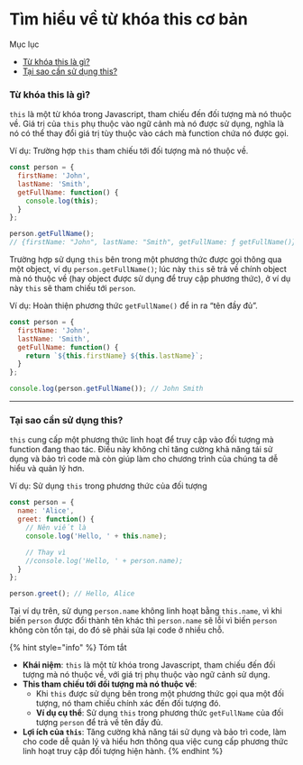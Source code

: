 # Tìm hiểu về từ khóa this cơ bản

Mục lục

* [Từ khóa this là gì?](tim-hieu-ve-tu-khoa-this-co-ban.md#tu-khoa-this-la-gi)
* [Tại sao cần sử dụng this?](tim-hieu-ve-tu-khoa-this-co-ban.md#tai-sao-can-su-dung-this)

### Từ khóa this là gì?

`this` là một từ khóa trong Javascript, tham chiếu đến đối tượng mà nó thuộc về. Giá trị của `this` phụ thuộc vào ngữ cảnh mà nó được sử dụng, nghĩa là nó có thể thay đổi giá trị tùy thuộc vào cách mà function chứa nó được gọi.

Ví dụ: Trường hợp `this` tham chiếu tới đối tượng mà nó thuộc về.

```javascript
const person = {
  firstName: 'John',
  lastName: 'Smith',
  getFullName: function() {
    console.log(this);
  }
};

person.getFullName();
// {firstName: "John", lastName: "Smith", getFullName: ƒ getFullName()}
```

Trường hợp sử dụng `this` bên trong một phương thức được gọi thông qua một object, ví dụ `person.getFullName()`; lúc này `this` sẽ trả về chính object mà nó thuộc về (hay object được sử dụng để truy cập phương thức), ở ví dụ này `this` sẽ tham chiếu tới `person`.

Ví dụ: Hoàn thiện phương thức `getFullName()` để in ra “tên đầy đủ”.

```javascript
const person = {
  firstName: 'John',
  lastName: 'Smith',
  getFullName: function() {
    return `${this.firstName} ${this.lastName}`;
  }
};

console.log(person.getFullName()); // John Smith
```

***

### Tại sao cần sử dụng this?

`this` cung cấp một phương thức linh hoạt để truy cập vào đối tượng mà function đang thao tác. Điều này không chỉ tăng cường khả năng tái sử dụng và bảo trì code mà còn giúp làm cho chương trình của chúng ta dễ hiểu và quản lý hơn.

Ví dụ: Sử dụng `this` trong phương thức của đối tượng

```javascript
const person = {
  name: 'Alice',
  greet: function() {
    // Nên viết là
    console.log('Hello, ' + this.name);

    // Thay vì
    //console.log('Hello, ' + person.name);
  }
};

person.greet(); // Hello, Alice
```

Tại ví dụ trên, sử dụng `person.name` không linh hoạt bằng `this.name`, vì khi biến `person` được đổi thành tên khác thì `person.name` sẽ lỗi vì biến `person` không còn tồn tại, do đó sẽ phải sửa lại code ở nhiều chỗ.

{% hint style="info" %}
Tóm tắt

* **Khái niệm**: `this` là một từ khóa trong Javascript, tham chiếu đến đối tượng mà nó thuộc về, với giá trị phụ thuộc vào ngữ cảnh sử dụng.
* **This tham chiếu tới đối tượng mà nó thuộc về**:
  * Khi `this` được sử dụng bên trong một phương thức gọi qua một đối tượng, nó tham chiếu chính xác đến đối tượng đó.
  * **Ví dụ cụ thể**: Sử dụng `this` trong phương thức `getFullName` của đối tượng `person` để trả về tên đầy đủ.
* **Lợi ích của `this`**: Tăng cường khả năng tái sử dụng và bảo trì code, làm cho code dễ quản lý và hiểu hơn thông qua việc cung cấp phương thức linh hoạt truy cập đối tượng hiện hành.
{% endhint %}
